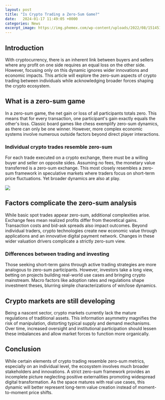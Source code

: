 ```yaml
---
layout: post
title: "Is Crypto Trading a Zero-Sum Game?"
date:   2024-01-17 11:49:05 +0000
categories: News
excerpt_image: https://img.phemex.com/wp-content/uploads/2022/08/15145101/zero-sum-game.jpg
---
```

## Introduction 

With cryptocurrency, there is an inherent link between buyers and sellers where any profit on one side requires an equal loss on the other side. However, focusing only on this dynamic ignores wider innovations and economic impacts. This article will explore the zero-sum aspects of crypto trading between individuals while acknowledging broader forces shaping the crypto ecosystem.

## What is a zero-sum game

In a zero-sum game, the net gain or loss of all participants totals zero. This means that for every transaction, one participant's gain exactly equals the other's loss. Classic board games like chess exemplify zero-sum dynamics, as there can only be one winner. However, more complex economic systems involve numerous outside factors beyond direct player interactions.

### Individual crypto trades resemble zero-sum  

For each trade executed on a crypto exchange, there must be a willing buyer and seller on opposite sides. Assuming no fees, the monetary value transferred is a zero-sum exchange. This most closely resembles a zero-sum framework in speculative markets where traders focus on short-term price fluctuations. Yet broader dynamics are also at play.


![](https://img.phemex.com/wp-content/uploads/2022/08/15145101/zero-sum-game.jpg)
## Factors complicate the zero-sum analysis

While basic spot trades appear zero-sum, additional complexities arise. Exchange fees mean realized profits differ from theoretical gains. Transaction costs and bid-ask spreads also impact outcomes. Beyond individual traders, crypto technologies create new economic value through applications and an innovative digital payment network. Changes in these wider valuation drivers complicate a strictly zero-sum view.

### Differences between trading and investing

Those seeking short-term gains through active trading strategies are more analogous to zero-sum participants. However, investors take a long view, betting on projects building real-world use cases and bringing crypto mainstream. Macro factors like adoption rates and regulations shape investment theses, blurring simple characterizations of win/lose dynamics.

## Crypto markets are still developing

Being a nascent sector, crypto markets currently lack the mature regulations of traditional assets. This information asymmetry magnifies the risk of manipulation, distorting typical supply and demand mechanisms. Over time, increased oversight and institutional participation should lessen these imbalances and allow market forces to function more organically.

## Conclusion 

While certain elements of crypto trading resemble zero-sum metrics, especially on an individual level, the ecosystem involves much broader stakeholders and innovations. A strict zero-sum framework provides an incomplete picture neglecting positive externalities promoting widespread digital transformation. As the space matures with real use cases, this dynamic will better represent long-term value creation instead of moment-to-moment price shifts.